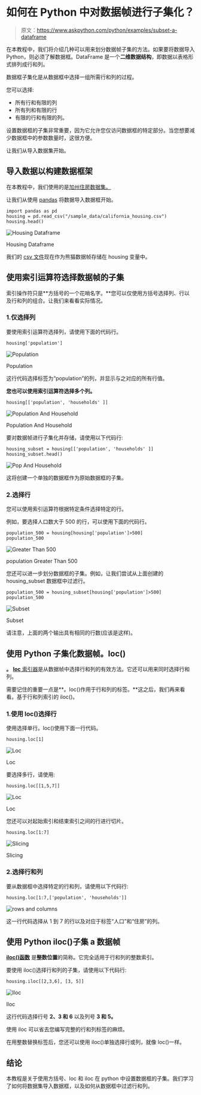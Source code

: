 # 如何在 Python 中对数据帧进行子集化？

> 原文：<https://www.askpython.com/python/examples/subset-a-dataframe>

在本教程中，我们将介绍几种可以用来划分数据帧子集的方法。如果要将数据导入 Python，则必须了解数据框。DataFrame 是一个**二维数据结构**，即数据以表格形式排列成行和列。

数据框子集化是从数据框中选择一组所需行和列的过程。

您可以选择:

*   所有行和有限的列
*   所有列和有限的行
*   有限的行和有限的列。

设置数据框的子集非常重要，因为它允许您仅访问数据框的特定部分。当您想要减少数据框中的参数数量时，这很方便。

让我们从导入数据集开始。

## 导入数据以构建数据框架

在本教程中，我们使用的是[加州住房数据集。](https://developers.google.com/machine-learning/crash-course/california-housing-data-description)

让我们从使用 [pandas](https://www.askpython.com/python-modules/pandas/python-pandas-module-tutorial) 将数据导入数据框开始。

```
import pandas as pd
housing = pd.read_csv("/sample_data/california_housing.csv")
housing.head()

```

![Housing Dataframe](img/09e9a19d393ecdb593f2053f7c9b8b8f.png)

Housing Dataframe

我们的 [csv 文件](https://www.askpython.com/python-modules/pandas/save-dataframe-as-csv-file)现在作为熊猫数据帧存储在 housing 变量中。

## 使用索引运算符选择数据帧的子集

索引操作符只是**方括号的一个花哨名字。**您可以仅使用方括号选择列、行以及行和列的组合。让我们来看看实际情况。

### 1.仅选择列

要使用索引运算符选择列，请使用下面的代码行。

```
housing['population']

```

![Population](img/b03a9112db57125787542524ff011dac.png)

Population

这行代码选择标签为“population”的列，并显示与之对应的所有行值。

**您也可以使用索引运算符选择多个列。**

```
housing[['population', 'households' ]]

```

![Population And Household](img/d99e9cb0e00d95b11d4afd4700ef37b7.png)

Population And Household

要对数据帧进行子集化并存储，请使用以下代码行:

```
housing_subset = housing[['population', 'households' ]]
housing_subset.head()

```

![Pop And Household](img/379c9966b559cdd6038b693ad8c34f90.png)

这将创建一个单独的数据框作为原始数据框的子集。

### 2.选择行

您可以使用索引运算符根据特定条件选择特定的行。

例如，要选择人口数大于 500 的行，可以使用下面的代码行。

```
population_500 = housing[housing['population']>500]
population_500

```

![Greater Than 500](img/6dfe3562bc30ec0092d1f270b7c1a664.png)

population Greater Than 500

您还可以进一步划分数据框的子集。例如，让我们尝试从上面创建的 housing_subset 数据框中过滤行。

```
population_500 = housing_subset[housing['population']>500]
population_500

```

![Subset](img/067a01ddb6af4d95a7ef948b3b5a262f.png)

Subset

请注意，上面的两个输出具有相同的行数(应该是这样)。

## 使用 Python 子集化数据帧。loc()

**。** [**loc** 索引器](https://www.askpython.com/python-modules/pandas/python-loc-function)是从数据帧中选择行和列的有效方法。它还可以用来同时选择行和列。

需要记住的重要一点是**。loc()作用于行和列的标签。**这之后，我们再来看看。基于行和列索引的 iloc()。

### 1.使用 loc()选择行

使用选择单行。loc()使用下面一行代码。

```
housing.loc[1]

```

![Loc](img/d73bacbfaa74787ef5355868ad48842d.png)

Loc

要选择多行，请使用:

```
housing.loc[[1,5,7]]

```

![Loc](img/d787a8afc692b7b09d2c80792486176a.png)

Loc

您还可以对起始索引和结束索引之间的行进行切片。

```
housing.loc[1:7]

```

![Slicing](img/69366d341fa837841e25d3a4495ade51.png)

Slicing

### 2.选择行和列

要从数据框中选择特定的行和列，请使用以下代码行:

```
housing.loc[1:7,['population', 'households']]

```

![rows and columns
](img/a3211cd5050e597bb757fa7f11922bae.png)

这一行代码选择从 1 到 7 的行以及对应于标签“人口”和“住房”的列。

## 使用 Python iloc()子集 a 数据帧

**[iloc()函数](https://www.askpython.com/python/built-in-methods/python-iloc-function)** 是**整数位置**的简称。它完全适用于行和列的整数索引。

要使用 iloc()选择行和列的子集，请使用以下代码行:

```
housing.iloc[[2,3,6], [3, 5]]

```

![Iloc](img/85c9cdf0a8501f077a91a64c63516e85.png)

Iloc

这行代码选择行号 **2、3 和 6** 以及列号 **3 和 5。**

使用 iloc 可以省去您编写完整的行和列标签的麻烦。

在用整数替换标签后，您还可以使用 iloc()单独选择行或列，就像 loc()一样。

## 结论

本教程是关于使用方括号、loc 和 iloc 在 python 中设置数据框的子集。我们学习了如何将数据集导入数据框，以及如何从数据框中过滤行和列。